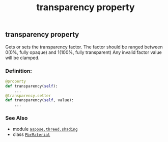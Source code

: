 ﻿---
title: transparency property
second_title: Aspose.3D for Python via .NET API References
description: 
type: docs
weight: 280
url: /aspose.threed.shading/pbrmaterial/transparency/
is_root: false
---

## transparency property


Gets or sets the transparency factor.
The factor should be ranged between 0(0%, fully opaque) and 1(100%, fully transparent)
Any invalid factor value will be clamped.
### Definition:
```python
@property
def transparency(self):
    ...
@transparency.setter
def transparency(self, value):
    ...
```

### See Also
* module [`aspose.threed.shading`](../../)
* class [`PbrMaterial`](/3d/python-net/aspose.threed.shading/pbrmaterial)
